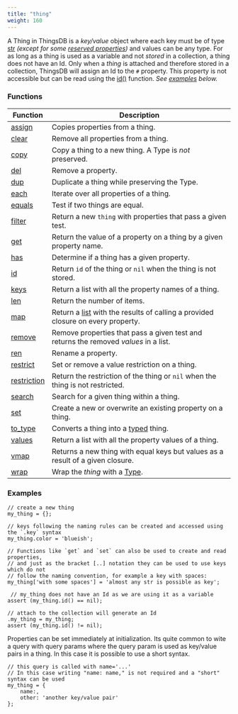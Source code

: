 ```yaml
---
title: "thing"
weight: 160
---
```


A Thing in ThingsDB is a _key/value_ object where each key must be of type [str](../str) _(except for some [reserved properties](../../overview/properties))_ and values can be any type.
For as long as a thing is used as a variable and not _stored_ in a collection, a thing does not have an Id. Only when a _thing_ is attached and therefore stored in a collection, ThingsDB will assign an Id to the `#` property. This property is not accessible but can be read using the [id()](./id) function. _See [examples](#examples) below._

### Functions

Function | Description
------ | -----------
[assign](./assign) | Copies properties from a thing.
[clear](./clear) | Remove all properties from a thing.
[copy](./copy) | Copy a thing to a new thing. A Type is *not* preserved.
[del](./del) | Remove a property.
[dup](./dup) | Duplicate a thing while preserving the Type.
[each](./each) | Iterate over all properties of a thing.
[equals](./equals) | Test if two things are equal.
[filter](./filter) | Return a new `thing` with properties that pass a given test.
[get](./get) | Return the value of a property on a thing by a given property name.
[has](./has) | Determine if a thing has a given property.
[id](./id) | Return `id` of the thing or `nil` when the thing is not stored.
[keys](./keys) | Return a list with all the property names of a thing.
[len](./len) | Return the number of items.
[map](./map) | Return a [list](../list) with the results of calling a provided closure on every property.
[remove](./remove) | Remove properties that pass a given test and returns the removed *values* in a list.
[ren](./ren) | Rename a property.
[restrict](./restrict) | Set or remove a value restriction on a thing.
[restriction](./restriction) | Return the restriction of the thing or `nil` when the thing is not restricted.
[search](./search) | Search for a given thing within a thing.
[set](./set) | Create a new or overwrite an existing property on a thing.
[to_type](./to_type) | Converts a thing into a [typed](../typed) thing.
[values](./values) | Return a list with all the property values of a thing.
[vmap](./vmap) | Returns a new thing with equal keys but values as a result of a given closure.
[wrap](./wrap) | Wrap the *thing* with a [Type](../../overview/type).

### Examples

```thingsdb
// create a new thing
my_thing = {};

// keys following the naming rules can be created and accessed using the `.key` syntax
my_thing.color = 'blueish';

// Functions like `get` and `set` can also be used to create and read properties,
// and just as the bracket [..] notation they can be used to use keys which do not
// follow the naming convention, for example a key with spaces:
my_thing['with some spaces'] = 'almost any str is possible as key';

 // my_thing does not have an Id as we are using it as a variable
assert (my_thing.id() == nil);

// attach to the collection will generate an Id
.my_thing = my_thing;
assert (my_thing.id() != nil);
```

Properties can be set immediately at initialization. Its quite common to wite a query with query params where the query param is used as key/value pairs in a thing. In this case it is possible to use a short syntax.

```thingsdb
// this query is called with name='...'
// In this case writing "name: name," is not required and a "short" syntax can be used
my_thing = {
    name:,
    other: 'another key/value pair'
};
```
